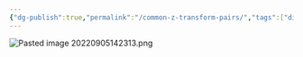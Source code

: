 ```yaml
---
{"dg-publish":true,"permalink":"/common-z-transform-pairs/","tags":["digitalsignalbehandling"]}
---
```


![Pasted image 20220905142313.png](/img/user/images/Pasted%20image%2020220905142313.png)